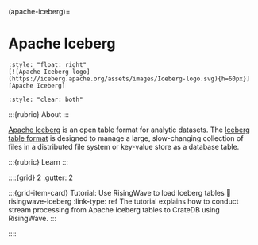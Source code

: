 (apache-iceberg)=
# Apache Iceberg

```{div}
:style: "float: right"
[![Apache Iceberg logo](https://iceberg.apache.org/assets/images/Iceberg-logo.svg){h=60px}][Apache Iceberg]
```
```{div}
:style: "clear: both"
```

:::{rubric} About
:::

[Apache Iceberg] is an open table format for analytic datasets.
The [Iceberg table format] is designed to manage a large, slow-changing collection
of files in a distributed file system or key-value store as a database table.

:::{rubric} Learn
:::

::::{grid} 2
:gutter: 2

:::{grid-item-card} Tutorial: Use RisingWave to load Iceberg tables
:link: risingwave-iceberg
:link-type: ref
The tutorial explains how to conduct stream processing from Apache
Iceberg tables to CrateDB using RisingWave.
:::

::::


[Apache Iceberg]: https://iceberg.apache.org/
[Iceberg table format]: https://iceberg.apache.org/spec/
